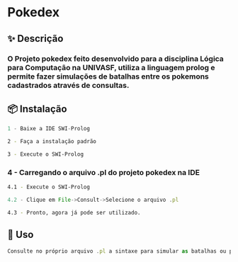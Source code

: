 # Pokedex
## ✨ Descrição 
### O Projeto pokedex feito desenvolvido para a disciplina Lógica para Computação na UNIVASF, utiliza a linguagem prolog e permite fazer simulações de batalhas entre os pokemons cadastrados através de consultas.

## 📦 Instalação

```jsx
1 - Baixe a IDE SWI-Prolog
```

```bash
2 - Faça a instalação padrão
```

```bash
3 - Execute o SWI-Prolog
```

### 4 - Carregando o arquivo .pl do projeto pokedex na IDE
```bash
4.1 - Execute o SWI-Prolog
```

```jsx
4.2 - Clique em File->Consult->Selecione o arquivo .pl
```

```bash
4.3 - Pronto, agora já pode ser utilizado.
```

## 🔨 Uso

```jsx
Consulte no próprio arquivo .pl a sintaxe para simular as batalhas ou para fazer outras consultas.
```
